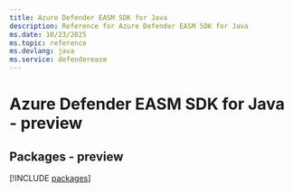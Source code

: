 ```yaml
---
title: Azure Defender EASM SDK for Java
description: Reference for Azure Defender EASM SDK for Java
ms.date: 10/23/2025
ms.topic: reference
ms.devlang: java
ms.service: defendereasm
---
```

# Azure Defender EASM SDK for Java - preview
## Packages - preview
[!INCLUDE [packages](defender-easm-index.md)]
